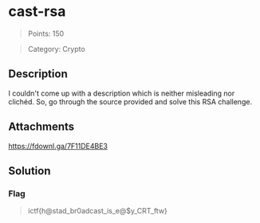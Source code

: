 # cast-rsa

> Points: 150

> Category: Crypto

## Description

I couldn't come up with a description which is neither misleading nor clichéd. So, go through the source provided and solve this RSA challenge.

## Attachments

https://fdownl.ga/7F11DE4BE3

## Solution

### Flag

> ictf{h@stad_br0adcast_is_e@$y_CRT_ftw}
